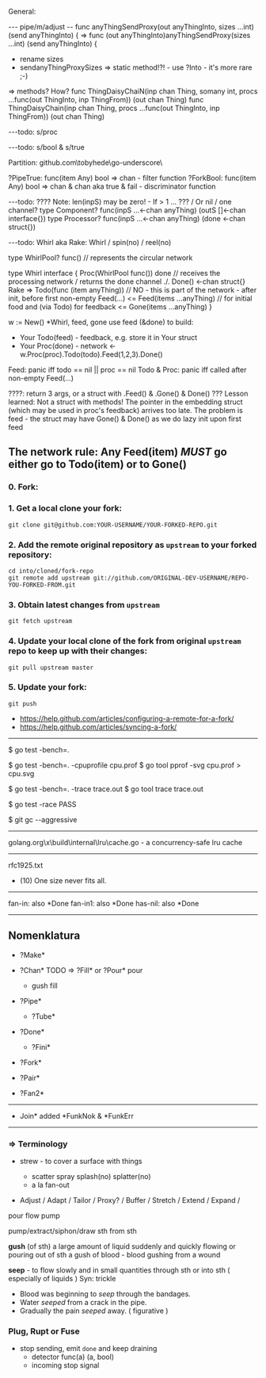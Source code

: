 
General: 

--- pipe/m/adjust 
-- func anyThingSendProxy(out anyThingInto, sizes ...int) (send anyThingInto) {
=> func (out anyThingInto)anyThingSendProxy(sizes ...int) (send anyThingInto) {

- rename sizes
- sendanyThingProxySizes => static method!?! - use ?Into - it's more rare ;-)

=> methods? How?
func ThingDaisyChaiN(inp chan Thing, somany int, procs ...func(out ThingInto, inp ThingFrom)) (out chan Thing)
func ThingDaisyChain(inp chan Thing, procs ...func(out ThingInto, inp ThingFrom)) (out chan Thing)

---todo: s/proc

---todo: s/bool & s/true

Partition: github.com\tobyhede\go-underscore\

?PipeTrue: func(item Any) bool => chan - filter function
?ForkBool: func(item Any) bool => chan & chan aka true & fail - discriminator function

---todo: ????
Note: len(inpS) may be zero! - If > 1 ... ??? / Or nil / one channel?
type Component?	func(inpS ...<-chan anyThing) (outS []<-chan interface{})
type Processor?	func(inpS ...<-chan anyThing) (done <-chan struct{})

---todo: Whirl
aka Rake: Whirl / spin(no) / reel(no)

type WhirlPool? func() // represents the circular network

type Whirl interface {
	Proc(WhirlPool func()) done     // receives the processing network / returns the done channel
./.	Done() <-chan struct{}
Rake =>	Todo(func (item anyThing))	// NO - this is part of the network - after init, before first non-empty Feed(...)
<=	Feed(items ...anyThing)         // for initial food and (via Todo) for feedback
<=	Gone(items ...anyThing)
}


w := New() *Whirl, feed, gone
use feed (&done) to build:
- Your Todo(feed) - feedback, e.g. store it in Your struct
- Your Proc(done) - network
<-w.Proc(proc).Todo(todo).Feed(1,2,3).Done()

Feed:		panic iff todo == nil || proc == nil
Todo & Proc:	panic iff called after non-empty Feed(...)

????: return 3 args, or a struct with .Feed() & .Gone() & Done() ???
Lesson learned: Not a struct with methods! The pointer in the embedding struct (which may be used in proc's feedback) arrives too late.
The problem is feed - the struct may have Gone() & Done() as we do lazy init upon first feed

The network rule: Any Feed(item) *MUST* go either go to Todo(item) or to Gone() 
---

### 0. Fork:

### 1. Get a local clone your fork:

    git clone git@github.com:YOUR-USERNAME/YOUR-FORKED-REPO.git

### 2. Add the remote original repository as `upstream` to your forked repository: 

    cd into/cloned/fork-repo
    git remote add upstream git://github.com/ORIGINAL-DEV-USERNAME/REPO-YOU-FORKED-FROM.git

### 3. Obtain latest changes from `upstream`
    git fetch upstream

### 4. Update your local clone of the fork from original `upstream` repo to keep up with their changes:

    git pull upstream master

### 5. Update your fork:

    git push	

- https://help.github.com/articles/configuring-a-remote-for-a-fork/
- https://help.github.com/articles/syncing-a-fork/

---

$ go test -bench=.

$ go test -bench=. -cpuprofile cpu.prof
$ go tool pprof -svg cpu.prof > cpu.svg

$ go test -bench=. -trace trace.out
$ go tool trace trace.out

$ go test -race
PASS

$ git gc --aggressive

---

golang.org\x\build\internal\lru\cache.go - a concurrency-safe lru cache

---

rfc1925.txt
- (10)  One size never fits all.

---
fan-in:  also *Done
fan-in1: also *Done
has-nil: also *Done

---
## Nomenklatura

- ?Make*

- ?Chan*		TODO => ?Fill* or ?Pour*
  pour
  - gush fill

- ?Pipe*
  - ?Tube*
- ?Done*
  - ?Fini*

- ?Fork*
- ?Pair*
- ?Fan2*
---

- Join*		added *FunkNok & *FunkErr

---

### => Terminology

- strew - to cover a surface with things
  - scatter spray splash(no) splatter(no)
  - a la fan-out

- Adjust / Adapt / Tailor / Proxy? / Buffer / Stretch / Extend / Expand / 

pour flow pump 

pump/extract/siphon/draw sth from sth

**gush** (of sth)   a large amount of liquid suddenly and quickly flowing or pouring out of sth 
		a gush of blood - blood gushing from a wound 

**seep** - to flow slowly and in small quantities through sth or into sth ( especially of liquids )
Syn: trickle
- Blood was beginning to _seep_ through the bandages. 
- Water _seeped_ from a crack in the pipe. 
- Gradually the pain _seeped_ away. ( figurative )

### Plug, Rupt or Fuse
- stop sending, emit `done` and keep draining
  - detector func(a) (a, bool)
  - incoming stop signal

